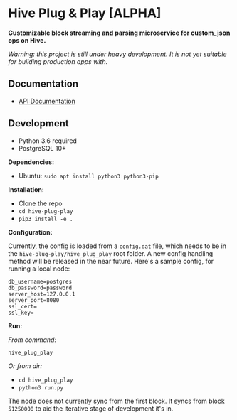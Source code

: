 # Hive Plug & Play [ALPHA]

**Customizable block streaming and parsing microservice for custom_json ops on Hive.**

*Warning: this project is still under heavy development. It is not yet suitable for building production apps with.*

## Documentation

- [API Documentation](/docs/api.md)

## Development

- Python 3.6 required
- PostgreSQL 10+

**Dependencies:**

- Ubuntu: `sudo apt install python3 python3-pip`

**Installation:**

- Clone the repo
- `cd hive-plug-play`
- `pip3 install -e .`

**Configuration:**

Currently, the config is loaded from a `config.dat` file, which needs to be in the `hive-plug-play/hive_plug_play` root folder. A new config handling method will be released in the near future. Here's a sample config, for running a local node:

```
db_username=postgres
db_password=password
server_host=127.0.0.1
server_port=8080
ssl_cert=
ssl_key=
```

**Run:**

*From command:*

`hive_plug_play`

*Or from dir:*

- `cd hive_plug_play`
- `python3 run.py`

The node does not currently sync from the first block. It syncs from block `51250000` to aid the iterative stage of development it's in.
